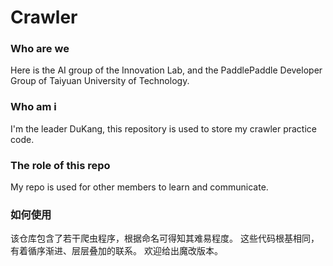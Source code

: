 # Crawler
### Who are we
Here is the AI group of the Innovation Lab, and the PaddlePaddle Developer Group of Taiyuan University of Technology.
### Who am i
I'm the leader DuKang, this repository is used to store my crawler practice code.   
### The role of this repo
My repo is used for other members to learn and communicate.
### 如何使用
该仓库包含了若干爬虫程序，根据命名可得知其难易程度。
这些代码根基相同，有着循序渐进、层层叠加的联系。
欢迎给出魔改版本。
